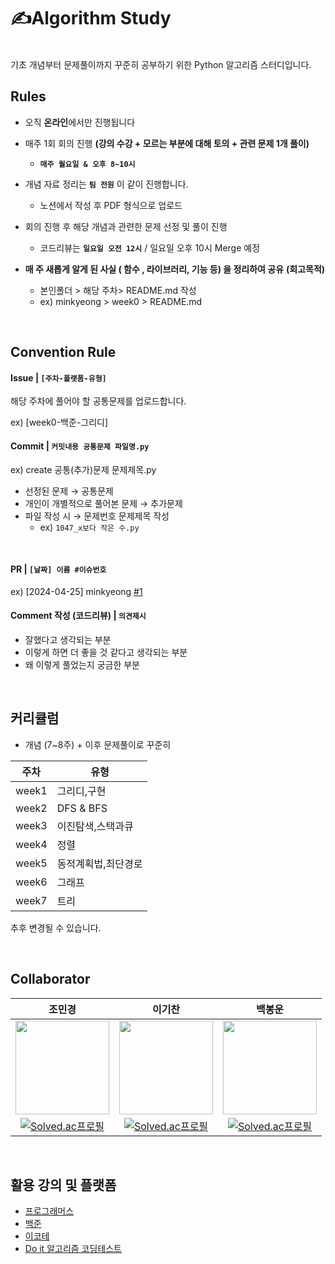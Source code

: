 # ✍️Algorithm Study

</br>
기초 개념부터 문제풀이까지 꾸준히 공부하기 위한 Python 알고리즘 스터디입니다. 
</br>

## Rules 

- 오직 **온라인**에서만 진행됩니다
  
- 매주 1회 회의 진행 **(강의 수강 + 모르는 부분에 대해 토의 + 관련 문제 1개 풀이)**
  - **`매주 월요일 & 오후 8~10시`**
  
- 개념 자료 정리는 **`팀 전원`** 이 같이 진행합니다. 
    * 노션에서 작성 후 PDF 형식으로 업로드
       
- 회의 진행 후 해당 개념과 관련한 문제 선정 및 풀이 진행
     * 코드리뷰는 **`일요일 오전 12시`** / 일요일 오후 10시 Merge 예정
       
- **매 주 새롭게 알게 된 사실 ( 함수 , 라이브러리, 기능 등) 을 정리하여 공유** **(회고목적)**<br>
  - 본인폴더 > 해당 주차> README.md 작성<br>
  - ex) minkyeong > week0 > README.md 
</br> 

## Convention Rule 

#### Issue | `[주차-플랫폼-유형]`
해당 주차에 풀어야 할 공통문제를 업로드합니다.

ex) [week0-백준-그리디]
</br> 

#### Commit | `커밋내용 공통문제 파일명.py` 
ex) create 공통(추가)문제 문제제목.py 

* 선정된 문제 → 공통문제 
* 개인이 개별적으로 풀어본 문제 → 추가문제 
* 파일 작성 시 → 문제번호 문제제목 작성 
    * ex) `1047_x보다 작은 수.py`
</br> 

#### PR | `[날짜] 이름 #이슈번호` 
ex) [2024-04-25] minkyeong [#1](https://github.com/ZZOMING-K/2024_Algorithm_Study/issues/1)
</br> 

#### Comment 작성 (코드리뷰) | `의견제시` 
* 잘했다고 생각되는 부분 
* 이렇게 하면 더 좋을 것 같다고 생각되는 부분 
* 왜 이렇게 풀었는지 궁금한 부분
</br>

## 커리큘럼
* 개념 (7~8주) + 이후 문제풀이로 꾸준히
  
|주차|유형|
|------|---|
|week1|그리디,구현|
|week2|DFS & BFS|
|week3|이진탐색,스택과큐|
|week4|정렬|
|week5|동적계획법,최단경로|
|week6|그래프|
|week7|트리|

추후 변경될 수 있습니다. 

</br>


## Collaborator
|조민경|이기찬|백봉운|
|:------:|:------:|:------:|
|<img src="https://avatars.githubusercontent.com/ZZOMING-K" width=150px>| <img src="https://avatars.githubusercontent.com/nahcikeel" width=150px>|<img src="https://avatars.githubusercontent.com/back7153" width=150px>|
|[![Solved.ac프로필](http://mazassumnida.wtf/api/mini/generate_badge?boj={alsrud5527})](https://solved.ac/{alsrud5527})|[![Solved.ac프로필](http://mazassumnida.wtf/api/mini/generate_badge?boj={handle})](https://solved.ac/{handle}) |[![Solved.ac프로필](http://mazassumnida.wtf/api/mini/generate_badge?boj={handle})](https://solved.ac/{handle}) |
</br>


## 활용 강의 및 플랫폼 
* [프로그래머스](https://school.programmers.co.kr/learn/challenges?order=acceptance_asc&levels=0,1&languages=python3) 
* [백준](https://solved.ac/)
* [이코테](https://www.youtube.com/watch?v=m-9pAwq1o3w&list=PLRx0vPvlEmdAghTr5mXQxGpHjWqSz0dgC) 
* [Do it 알고리즘 코딩테스트](https://www.inflearn.com/course/%EB%91%90%EC%9E%87-%EC%95%8C%EA%B3%A0%EB%A6%AC%EC%A6%98-%EC%BD%94%EB%94%A9%ED%85%8C%EC%8A%A4%ED%8A%B8-%ED%8C%8C%EC%9D%B4%EC%8D%AC)  
